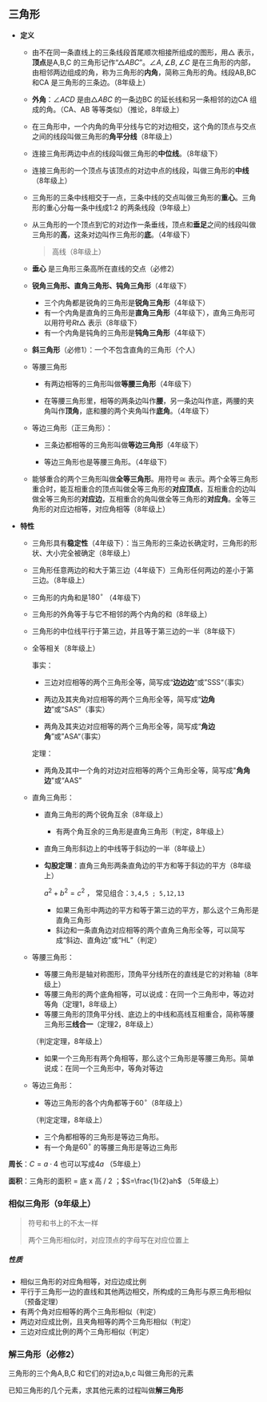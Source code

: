 ## 三角形

- **定义**

    - 由不在同一条直线上的三条线段首尾顺次相接所组成的图形，用$\triangle$ 表示，**顶点**是A,B,C 的三角形记作“$\triangle ABC$”。$\angle A,\angle B,\angle C$ 是在三角形的内部，由相邻两边组成的角，称为三角形的**内角**，简称三角形的角。线段AB,BC 和CA 是三角形的三条边。（8年级上）

    - **外角**：$\angle ACD$ 是由$\triangle ABC$ 的一条边BC 的延长线和另一条相邻的边CA 组成的角。（CA、AB 等等类似）（推论，8年级上）

    - 在三角形中，一个内角的角平分线与它的对边相交，这个角的顶点与交点之间的线段叫做三角形的**角平分线**（8年级上）

    - 连接三角形两边中点的线段叫做三角形的**中位线**。（8年级下）

    - 连接三角形的一个顶点与该顶点的对边中点的线段，叫做三角形的**中线**（8年级上）

    - 三角形的三条中线相交于一点，三条中线的交点叫做三角形的**重心**。三角形的重心分每一条中线成1:2 的两条线段（9年级上）

    - 从三角形的一个顶点到它的对边作一条垂线，顶点和**垂足**之间的线段叫做三角形的**高**，这条对边叫作三角形的**底**。（4年级下）

        > 高线（8年级上）
    
    - **垂心** 是三角形三条高所在直线的交点（必修2）
    
    - **锐角三角形、直角三角形、钝角三角形**（4年级下）
    
        - 三个内角都是锐角的三角形是**锐角三角形**（4年级下）
        - 有一个内角是直角的三角形是**直角三角形**（4年级下），直角三角形可以用符号$Rt\triangle$ 表示（8年级下）
        - 有一个内角是钝角的三角形是**钝角三角形**（4年级下）
    
    - **斜三角形**（必修1）：一个不包含直角的三角形（个人）
    
    - 等腰三角形
    
        - 有两边相等的三角形叫做**等腰三角形**（4年级下）
        
        - 在等腰三角形里，相等的两条边叫作**腰**，另一条边叫作底，两腰的夹角叫作**顶角**，底和腰的两个夹角叫作**底角**。（4年级下）
        
    - 等边三角形（正三角形）：
    
        - 三条边都相等的三角形叫做**等边三角形**（4年级下）
        
        - 等边三角形也是等腰三角形。（4年级下）
        
    - 能够重合的两个三角形叫做**全等三角形**。用符号$\cong$ 表示。两个全等三角形重合时，能互相重合的顶点叫做全等三角形的**对应顶点**，互相重合的边叫做全等三角形的**对应边**，互相重合的角叫做全等三角形的**对应角**。全等三角形的对应边相等，对应角相等（8年级上）
    
- **特性**

    - 三角形具有**稳定性**（4年级下）：当三角形的三条边长确定时，三角形的形状、大小完全被确定（8年级上）

    - 三角形任意两边的和大于第三边（4年级下）三角形任何两边的差小于第三边。（8年级上）
    
    - 三角形的内角和是$180^\circ$ （4年级下）
    
    - 三角形的外角等于与它不相邻的两个内角的和（8年级上）
    
    - 三角形的中位线平行于第三边，并且等于第三边的一半（8年级下）
    
    - 全等相关（8年级上）
    
        事实：
    
        - 三边对应相等的两个三角形全等，简写成“**边边边**“或”SSS“（事实）
    
        - 两边及其夹角对应相等的两个三角形全等，简写成“**边角边**”或“SAS”（事实）
    
        - 两角及其夹边对应相等的两个三角形全等，简写成“**角边角**”或”ASA“（事实）
    
        定理：
    
        - 两角及其中一个角的对边对应相等的两个三角形全等，简写成"**角角边**"或“AAS”
    
    - 直角三角形：
    
        - 直角三角形的两个锐角互余（8年级上）
            - 有两个角互余的三角形是直角三角形（判定，8年级上）
            
        - 直角三角形斜边上的中线等于斜边的一半（8年级上）
    
        - **勾股定理**：直角三角形两条直角边的平方和等于斜边的平方（8年级上）
    
            $a^2+b^2=c^2$ ， 常见组合：`3,4,5 ; 5,12,13`
    
            - 如果三角形中两边的平方和等于第三边的平方，那么这个三角形是直角三角形
            - 斜边和一条直角边对应相等的两个直角三角形全等，可以简写成“斜边、直角边”或“HL”（判定）
    
    - 等腰三角形：
    
        - 等腰三角形是轴对称图形，顶角平分线所在的直线是它的对称轴（8年级上）
        - 等腰三角形的两个底角相等，可以说成：在同一个三角形中，等边对等角（定理1，8年级上）
        - 等腰三角形的顶角平分线、底边上的中线和高线互相重合，简称等腰三角形**三线合一**（定理2，8年级上）
    
        （判定定理，8年级上）
    
        - 如果一个三角形有两个角相等，那么这个三角形是等腰三角形。简单说成：在同一个三角形中，等角对等边
    
            
    
    - 等边三角形：
    
        - 等边三角形的各个内角都等于$60^\circ$（8年级上）
    
        （判定定理，8年级上）
    
        - 三个角都相等的三角形是等边三角形。
        - 有一个角是$60^\circ$ 的等腰三角形是等边三角形





**周长**：$C=a·4$ 也可以写成$4a$ （5年级上） 

**面积**：三角形的面积 = 底 x 高 / 2 ；$S=\frac{1}{2}ah$ （5年级上）



### 相似三角形（9年级上）

> 符号和书上的不太一样
>
> 两个三角形相似时，对应顶点的字母写在对应位置上

##### 性质

- 相似三角形的对应角相等，对应边成比例
- 平行于三角形一边的直线和其他两边相交，所构成的三角形与原三角形相似（预备定理）
- 有两个角对应相等的两个三角形相似（判定）
- 两边对应成比例，且夹角相等的两个三角形相似（判定）
- 三边对应成比例的两个三角形相似（判定）



### 解三角形（必修2）

三角形的三个角A,B,C 和它们的对边a,b,c 叫做三角形的元素

已知三角形的几个元素，求其他元素的过程叫做**解三角形**

